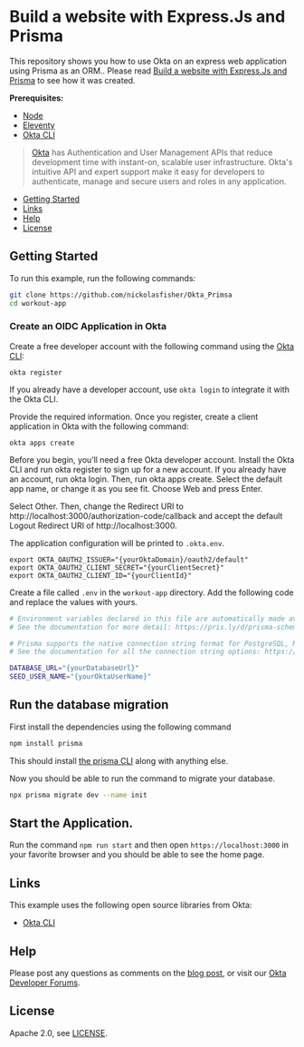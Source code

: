 # Build a website with Express.Js and Prisma

This repository shows you how to use Okta on an express web application using Prisma as an ORM.. Please read [Build a website with Express.Js and Prisma][blog] to see how it was created.

**Prerequisites:**

- [Node](https://nodejs.org/en/download/)
- [Eleventy](https://www.11ty.dev/)
- [Okta CLI](https://cli.okta.com)

> [Okta](https://developer.okta.com/) has Authentication and User Management APIs that reduce development time with instant-on, scalable user infrastructure. Okta's intuitive API and expert support make it easy for developers to authenticate, manage and secure users and roles in any application.

* [Getting Started](#getting-started)
* [Links](#links)
* [Help](#help)
* [License](#license)

## Getting Started

To run this example, run the following commands:

```bash
git clone https://github.com/nickolasfisher/Okta_Primsa
cd workout-app
```

### Create an OIDC Application in Okta

Create a free developer account with the following command using the [Okta CLI](https://cli.okta.com):

```shell
okta register
```

If you already have a developer account, use `okta login` to integrate it with the Okta CLI. 

Provide the required information. Once you register, create a client application in Okta with the following command:

```shell
okta apps create
```

Before you begin, you’ll need a free Okta developer account. Install the Okta CLI and run okta register to sign up for a new account. If you already have an account, run okta login. Then, run okta apps create. Select the default app name, or change it as you see fit. Choose Web and press Enter.

Select Other. Then, change the Redirect URI to http://localhost:3000/authorization-code/callback and accept the default Logout Redirect URI of http://localhost:3000.

The application configuration will be printed to `.okta.env`.

```dotenv
export OKTA_OAUTH2_ISSUER="{yourOktaDomain}/oauth2/default"
export OKTA_OAUTH2_CLIENT_SECRET="{yourClientSecret}"
export OKTA_OAUTH2_CLIENT_ID="{yourClientId}"
```

Create a file called `.env` in the `workout-app` directory.  Add the following code and replace the values with yours.

```bash
# Environment variables declared in this file are automatically made available to Prisma.
# See the documentation for more detail: https://pris.ly/d/prisma-schema#accessing-environment-variables-from-the-schema

# Prisma supports the native connection string format for PostgreSQL, MySQL, SQLite, SQL Server, MongoDB and CockroachDB (Preview).
# See the documentation for all the connection string options: https://pris.ly/d/connection-strings

DATABASE_URL="{yourDatabaseUrl}"
SEED_USER_NAME="{yourOktaUserName}"
```

## Run the database migration

First install the dependencies using the following command

```bash
npm install prisma
```

This should install [the prisma CLI](https://www.prisma.io/docs/concepts/components/prisma-cli/installation) along with anything else.

Now you should be able to run the command to migrate your database.

```bash
npx prisma migrate dev --name init
```

## Start the Application.

Run the command `npm run start` and then open `https://localhost:3000` in your favorite browser and you should be able to see the home page.

## Links

This example uses the following open source libraries from Okta:

* [Okta CLI](https://github.com/okta/okta-cli)

## Help

Please post any questions as comments on the [blog post][blog], or visit our [Okta Developer Forums](https://devforum.okta.com/).

## License

Apache 2.0, see [LICENSE](LICENSE).

[blog]: ()
